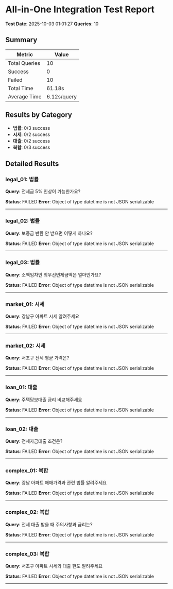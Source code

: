 # All-in-One Integration Test Report

**Test Date**: 2025-10-03 01:01:27
**Queries**: 10

## Summary

| Metric | Value |
|--------|-------|
| Total Queries | 10 |
| Success | 0 |
| Failed | 10 |
| Total Time | 61.18s |
| Average Time | 6.12s/query |

## Results by Category

- **법률**: 0/3 success
- **시세**: 0/2 success
- **대출**: 0/2 success
- **복합**: 0/3 success

## Detailed Results

### legal_01: 법률

**Query**: 전세금 5% 인상이 가능한가요?

**Status**: FAILED
**Error**: Object of type datetime is not JSON serializable

---

### legal_02: 법률

**Query**: 보증금 반환 안 받으면 어떻게 하나요?

**Status**: FAILED
**Error**: Object of type datetime is not JSON serializable

---

### legal_03: 법률

**Query**: 소액임차인 최우선변제금액은 얼마인가요?

**Status**: FAILED
**Error**: Object of type datetime is not JSON serializable

---

### market_01: 시세

**Query**: 강남구 아파트 시세 알려주세요

**Status**: FAILED
**Error**: Object of type datetime is not JSON serializable

---

### market_02: 시세

**Query**: 서초구 전세 평균 가격은?

**Status**: FAILED
**Error**: Object of type datetime is not JSON serializable

---

### loan_01: 대출

**Query**: 주택담보대출 금리 비교해주세요

**Status**: FAILED
**Error**: Object of type datetime is not JSON serializable

---

### loan_02: 대출

**Query**: 전세자금대출 조건은?

**Status**: FAILED
**Error**: Object of type datetime is not JSON serializable

---

### complex_01: 복합

**Query**: 강남 아파트 매매가격과 관련 법률 알려주세요

**Status**: FAILED
**Error**: Object of type datetime is not JSON serializable

---

### complex_02: 복합

**Query**: 전세 대출 받을 때 주의사항과 금리는?

**Status**: FAILED
**Error**: Object of type datetime is not JSON serializable

---

### complex_03: 복합

**Query**: 서초구 아파트 시세와 대출 한도 알려주세요

**Status**: FAILED
**Error**: Object of type datetime is not JSON serializable

---

